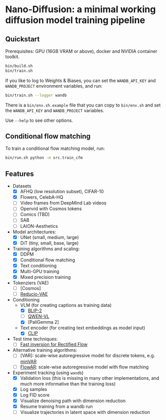 # Nano-Diffusion: a minimal working diffusion model training pipeline

## Quickstart

Prerequisites: GPU (16GB VRAM or above), docker and NVIDIA container toolkit.

```bash
bin/build.sh
bin/train.sh
```

If you like to log to Weights & Biases, you can set the `WANDB_API_KEY` and `WANDB_PROJECT` environment variables, and run:

```bash
bin/train.sh --logger wandb
```

There is a `bin/env.sh.example` file that you can copy to `bin/env.sh` and set the `WANDB_API_KEY` and `WANDB_PROJECT` variables.

Use `--help` to see other options.


## Conditional flow matching

To train a conditional flow matching model, run:

```bash
bin/run.sh python -m src.train_cfm
```

## Features

- Datasets
  - [x] AFHQ (low resolution subset), CIFAR-10
  - [x] Flowers, CelebA-HQ
  - [ ] Video frames from DeepMind Lab videos
  - [ ] Openvid with Cosmos tokens
  - [ ] Comics (TBD)
  - [ ] SAB
  - [ ] LAION-Aesthetics
- Model architectures:
  - [x] UNet (small, medium, large)
  - [x] DiT (tiny, small, base, large)
- Training algorithms and scaling:
  - [x] DDPM
  - [x] Conditional flow matching
  - [x] Text conditioning
  - [x] Multi-GPU training
  - [x] Mixed precision training
- Tokenziers (VAE)
  - [ ] [Cosmos]
  - [ ] [Reducio-VAE](https://github.com/microsoft/Reducio-VAE)
- Conditioning
  - VLM (for creating captions as training data)
    - [x] [BLIP-2](https://github.com/salesforce/BLIP)
    - [ ] [QWEN-VL](https://github.com/QwenLM/Qwen-VL)
    - [x] [PaliGemma 2]
  - Text encoder (for creating text embeddings as model input)
    - [x] [CLIP](https://github.com/openai/CLIP)
- Test time techniques:
  - [ ] [Fast inversion for Rectified Flow](https://github.com/HolmesShuan/FireFlow-Fast-Inversion-of-Rectified-Flow-for-Image-Semantic-Editing/tree/4fb7ca0a16d01e113e1a079bfb9da2b6d8c1e7b8)
- Alternative training algorithms:
  - [ ] [VAR]: scale-wise autoregressive model for discrete tokens, e.g. [minVAR](https://github.com/nreHieW/minVAR)
  - [ ] [FlowAR](https://arxiv.org/html/2412.15205v1): scale-wise autoregressive model with flow matching
- Experiment tracking (using `wandb`)
  - [x] Validation loss (this is missing in many other implementations, and much more informative than the training loss)
  - [x] Log samples
  - [x] Log FID score
  - [x] Visualize denoising path with dimension reduction
  - [x] Resume training from a wandb run
  - [ ] Visualize trajectories in latent space with dimension reduction
